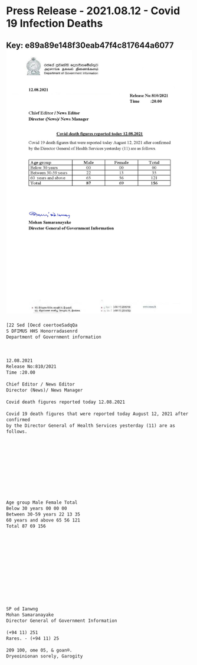 # Press Release  - 2021.08.12  - Covid 19 Infection Deaths 
Key: e89a89e148f30eab47f4c817644a6077 
![img](img/e89a89e148f30eab47f4c817644a6077.jpg)
---
```
[22 Sed [Oecd ceertoeSadqQa
S DFIMUS HHS Honorradasenrd
Department of Government information

 

12.08.2021
Release No:810/2021
Time :20.00

Chief Editor / News Editor
Director (News)/ News Manager

Covid death figures reported today 12.08.2021

Covid 19 death figures that were reported today August 12, 2021 after confirmed
by the Director General of Health Services yesterday (11) are as follows.

 

 

 

 

 

Age group Male Female Total
Below 30 years 00 00 00
Between 30-59 years 22 13 35
60 years and above 65 56 121
Total 87 69 156

 

 

 

 

 

 

SP od Ianwng
Mohan Samaranayake
Director General of Government Information

(+94 11) 251
Rares. - (+94 11) 25

209 100, ome 05, & goan®.
Dryeoinionan sorely, Garogity

      

```
